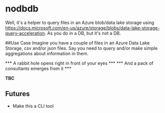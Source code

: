 # nodbdb

Well, it's a helper to query files in an Azure blob/data lake storage using https://docs.microsoft.com/en-us/azure/storage/blobs/data-lake-storage-query-acceleration.
As you do in a DB, but it's not a DB. 

##Use Case
Imagine you have a couple of files in an Azure Data Lake Storage, csv and/or json files. Say you need to query and/or make simple aggregations about information in them.

*** A rabbit hole opens right in front of your eyes ***
*** And a pack of consultants emerges from it ***

**TBC**
## Futures
* Make this a CLI tool

